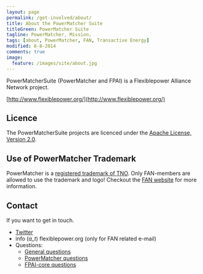 ```yaml
---
layout: page
permalink: /get-involved/about/
title: About the PowerMatcher Suite
titleGreen: PowerMatcher Suite
tagline: PowerMatcher, Mission, 
tags: [about, PowerMatcher, FAN, Transactive Energy]
modified: 8-8-2014
comments: true
image:
  feature: /images/site/about.jpg
---
```


PowerMatcherSuite (PowerMatcher and FPAI) is a Flexiblepower Alliance Network project.

[http://www.flexiblepower.org/](http://www.flexiblepower.org/)


## Licence ##
The PowerMatcherSuite projects are licenced under the [Apache License, Version 2.0](https://github.com/flexiblepower/powermatcher/blob/master/LICENSE). 

## Use of PowerMatcher Trademark ##
PowerMatcher is a [registered trademark of TNO](http://oami.europa.eu/eSearch/#details/trademarks/004298097).
Only FAN-members are allowed to use the trademark and logo! Checkout the [FAN website](http://www.flexiblepower.org/join/) for more information.

## Contact ##
If you want to get in touch.

* [Twitter](https://twitter.com/PowerMatcher)
* info (_a_t_) flexiblepower.org (only for FAN related e-mail)
* Questions:
  * [General questions](https://github.com/flexiblepower/FAN-wiki/issues/new?title=Question:My%20Question&body)
  * [PowerMatcher questions](https://github.com/flexiblepower/powermatcher/issues/new?title=Question:My%20Title&body)
  * [FPAI-core questions](https://github.com/flexiblepower/fpai-core/issues/new?title=Question:My%20Title&body)
